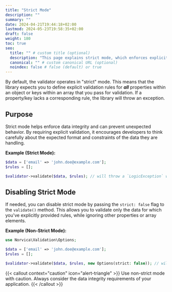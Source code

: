 ```yaml
---
title: "Strict Mode"
description: ""
summary: ""
date: 2024-04-21T19:44:18+02:00
lastmod: 2024-05-23T19:58:35+02:00
draft: false
weight: 180
toc: true
seo:
  title: "" # custom title (optional)
  description: "This page explains strict mode, which enforces explicit validation rules for all data properties and how to disable it." # custom description (recommended)
  canonical: "" # custom canonical URL (optional)
  noindex: false # false (default) or true
---
```


By default, the validator operates in "strict" mode. This means that the library expects you to define explicit
validation rules for **_all_** properties within an object or keys within an array that you pass for validation. If a
property/key lacks a corresponding rule, the library will throw an exception.

## Purpose

Strict mode helps enforce data integrity and can prevent unexpected behavior. By requiring explicit validation, it
encourages developers to think carefully about the expected format and constraints of the data they are handling.

**Example (Strict Mode):**

```php
$data = ['email' => 'john.doe@example.com'];
$rules = [];

$validator->validate($data, $rules); // will throw a `LogicException` with message "email: Validation rule is not configured."
```

## Disabling Strict Mode

If needed, you can disable strict mode by passing the `strict: false` flag to the `validate()` method. This allows you
to validate only the data for which you've explicitly provided rules, while ignoring other properties or array elements.

**Example (Non-Strict Mode):**

```php
use Norvica\Validation\Options;

$data = ['email' => 'john.doe@example.com'];
$rules = [];

$validator->validate($data, $rules, new Options(strict: false)); // will pass
```

{{< callout context="caution" icon="alert-triangle" >}}
Use non-strict mode with caution. Always consider the data integrity requirements of your application.
{{< /callout >}}
